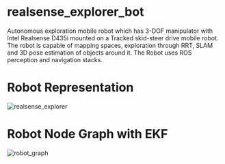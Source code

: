 # realsense_explorer_bot
 Autonomous exploration  mobile robot which has 3-DOF manipulator with Intel Realsense D435i mounted on a Tracked skid-steer drive mobile  robot. The robot is capable of mapping spaces, exploration through RRT, SLAM and 3D pose estimation of objects around it. The Robot uses ROS perception and navigation stacks.
 
 # Robot Representation
![realsense_explorer](https://user-images.githubusercontent.com/24454678/141041838-f460d1d7-6816-4f1c-8b05-c221afe544ad.png)

 # Robot Node Graph with EKF
![robot_graph](https://user-images.githubusercontent.com/24454678/141041852-2e2d380f-32ec-4bdf-97c0-30d47c196c60.png)
